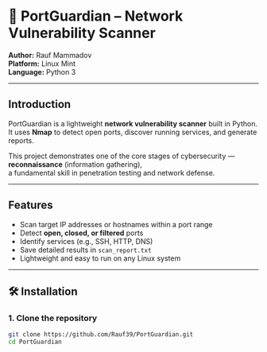 # 🔐 PortGuardian – Network Vulnerability Scanner

**Author:** Rauf Mammadov  
**Platform:** Linux Mint  
**Language:** Python 3  

---

##  Introduction
PortGuardian is a lightweight **network vulnerability scanner** built in Python.  
It uses **Nmap** to detect open ports, discover running services, and generate reports.  

This project demonstrates one of the core stages of cybersecurity — **reconnaissance** (information gathering),  
a fundamental skill in penetration testing and network defense.

---

##  Features
-  Scan target IP addresses or hostnames within a port range  
-  Detect **open, closed, or filtered** ports  
-  Identify services (e.g., SSH, HTTP, DNS)  
-  Save detailed results in `scan_report.txt`  
-  Lightweight and easy to run on any Linux system  

---

## 🛠 Installation

### 1. Clone the repository
```bash
git clone https://github.com/Rauf39/PortGuardian.git
cd PortGuardian
